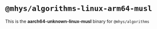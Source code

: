 # `@mhys/algorithms-linux-arm64-musl`

This is the **aarch64-unknown-linux-musl** binary for `@mhys/algorithms`
